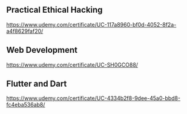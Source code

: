 ## Practical Ethical Hacking
https://www.udemy.com/certificate/UC-117a8960-bf0d-4052-8f2a-a4f8629faf20/
## Web Development
https://www.udemy.com/certificate/UC-SH0GCO88/
## Flutter and Dart
https://www.udemy.com/certificate/UC-4334b2f8-9dee-45a0-bbd8-fc4eba536ab8/
